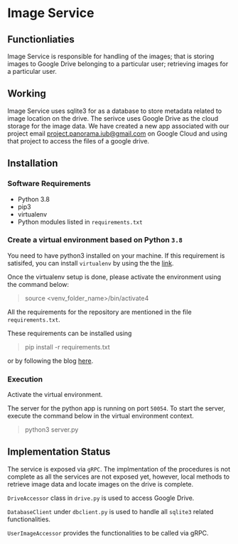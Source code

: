 # Image Service

## Functionliaties

Image Service is responsible for handling of the images; that is storing images to Google Drive belonging to a particular user; retrieving images for a particular user.

## Working

Image Service uses sqlite3 for as a database to store metadata related to image location on the drive.
The serivce uses Google Drive as the cloud storage for the image data. We have created a new app associated with our project email
project.panorama.iub@gmail.com on Google Cloud and using that project to access the files of a google drive.

## Installation

### Software Requirements

* Python 3.8
* pip3
* virtualenv
* Python modules listed in `requirements.txt`

### Create a virtual environment based on Python `3.8`

You need to have python3 installed on your machine. If this requirement is satisifed, you can install `virtualenv` by using the the [link](https://packaging.python.org/guides/installing-using-pip-and-virtual-environments/).

Once the virtualenv setup is done, please activate the environment using the command below:

> source <venv_folder_name>/bin/activate4

All the requirements for the repository are mentioned in the file `requirements.txt`.

These requirements can be installed using 

> pip install -r requirements.txt

or by following the blog [here](https://intellipaat.com/community/31672/how-to-use-requirements-txt-to-install-all-dependencies-in-a-python-project).


### Execution

Activate the virtual environment.


The server for the python app is running on port `50054`.
To start the server, execute the command below in the virtual environment context.

> python3 server.py


## Implementation Status

The service is exposed via `gRPC`. The implmentation of the procedures is not complete as all the services are not exposed yet, however, local methods to retrieve image data and locate images on the drive is complete.

`DriveAccessor` class in `drive.py` is used to access Google Drive.

`DatabaseClient` under `dbclient.py` is used to handle all `sqlite3` related functionalities.

`UserImageAccessor` provides the functionalities to be called via gRPC.




